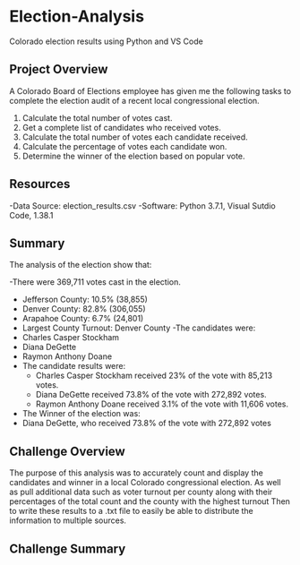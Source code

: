 # Election-Analysis
Colorado election results using Python and VS Code

## Project Overview
A Colorado Board of Elections employee has given me the following tasks to complete the election audit of a recent local congressional election.

1. Calculate the total number of votes cast.
2. Get a complete list of candidates who received votes.
3. Calculate the total number of votes each candidate received.
4. Calculate the percentage of votes each candidate won.
5. Determine the winner of the election based on popular vote.

## Resources
-Data Source: election_results.csv
-Software: Python 3.7.1, Visual Sutdio Code, 1.38.1

## Summary

The analysis of the election show that:

-There were 369,711 votes cast in the election.
  - Jefferson County: 10.5% (38,855)
  - Denver County: 82.8% (306,055)
  - Arapahoe County: 6.7% (24,801)
  - Largest County Turnout: Denver County
-The candidates were:
  - Charles Casper Stockham
  - Diana DeGette
  - Raymon Anthony Doane
- The candidate results were:
  - Charles Casper Stockham received 23% of the vote with 85,213 votes.
  - Diana DeGette received 73.8% of the vote with 272,892 votes.
  - Raymon Anthony Doane received 3.1% of the vote with 11,606 votes.
-  The Winner of the election was:
  - Diana DeGette, who received 73.8% of the vote with 272,892 votes


## Challenge Overview

The purpose of this analysis was to accurately count and display the candidates and winner in a local Colorado congressional election. As well as pull additional data such as voter turnout per county along with their percentages of the total count and the county with the highest turnout Then to write these results to a .txt file to easily be able to distribute the information to multiple sources.

## Challenge Summary



